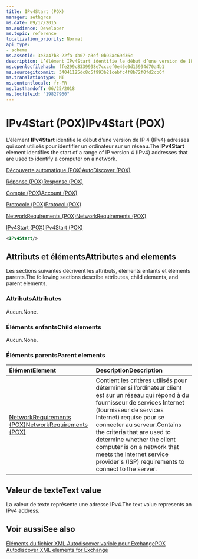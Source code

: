 ```yaml
---
title: IPv4Start (POX)
manager: sethgros
ms.date: 09/17/2015
ms.audience: Developer
ms.topic: reference
localization_priority: Normal
api_type:
- schema
ms.assetid: 3e3a47b8-22fa-4b07-a3ef-0b92ac69d36c
description: L’élément IPv4Start identifie le début d’une version de IP 4 (IPv4) adresses qui sont utilisés pour identifier un ordinateur sur un réseau.
ms.openlocfilehash: ffe299c8339998e7cccef0e46e0d15994d70a4b1
ms.sourcegitcommit: 34041125dc8c5f993b21cebfc4f8b72f0fd2cb6f
ms.translationtype: MT
ms.contentlocale: fr-FR
ms.lasthandoff: 06/25/2018
ms.locfileid: "19827960"
---
```

# <a name="ipv4start-pox"></a><span data-ttu-id="97661-103">IPv4Start (POX)</span><span class="sxs-lookup"><span data-stu-id="97661-103">IPv4Start (POX)</span></span>

<span data-ttu-id="97661-104">L’élément **IPv4Start** identifie le début d’une version de IP 4 (IPv4) adresses qui sont utilisés pour identifier un ordinateur sur un réseau.</span><span class="sxs-lookup"><span data-stu-id="97661-104">The **IPv4Start** element identifies the start of a range of IP version 4 (IPv4) addresses that are used to identify a computer on a network.</span></span> 
  
[<span data-ttu-id="97661-105">Découverte automatique (POX)</span><span class="sxs-lookup"><span data-stu-id="97661-105">AutoDiscover (POX)</span></span>](autodiscover-pox.md)
  
[<span data-ttu-id="97661-106">Réponse (POX)</span><span class="sxs-lookup"><span data-stu-id="97661-106">Response (POX)</span></span>](response-pox.md)
  
[<span data-ttu-id="97661-107">Compte (POX)</span><span class="sxs-lookup"><span data-stu-id="97661-107">Account (POX)</span></span>](account-pox.md)
  
[<span data-ttu-id="97661-108">Protocole (POX)</span><span class="sxs-lookup"><span data-stu-id="97661-108">Protocol (POX)</span></span>](protocol-pox.md)
  
[<span data-ttu-id="97661-109">NetworkRequirements (POX)</span><span class="sxs-lookup"><span data-stu-id="97661-109">NetworkRequirements (POX)</span></span>](networkrequirements-pox.md)
  
[<span data-ttu-id="97661-110">IPv4Start (POX)</span><span class="sxs-lookup"><span data-stu-id="97661-110">IPv4Start (POX)</span></span>](ipv4start-pox.md)
  
```xml
<IPv4Start/>
```

## <a name="attributes-and-elements"></a><span data-ttu-id="97661-111">Attributs et éléments</span><span class="sxs-lookup"><span data-stu-id="97661-111">Attributes and elements</span></span>

<span data-ttu-id="97661-112">Les sections suivantes décrivent les attributs, éléments enfants et éléments parents.</span><span class="sxs-lookup"><span data-stu-id="97661-112">The following sections describe attributes, child elements, and parent elements.</span></span>
  
### <a name="attributes"></a><span data-ttu-id="97661-113">Attributs</span><span class="sxs-lookup"><span data-stu-id="97661-113">Attributes</span></span>

<span data-ttu-id="97661-114">Aucun.</span><span class="sxs-lookup"><span data-stu-id="97661-114">None.</span></span>
  
### <a name="child-elements"></a><span data-ttu-id="97661-115">Éléments enfants</span><span class="sxs-lookup"><span data-stu-id="97661-115">Child elements</span></span>

<span data-ttu-id="97661-116">Aucun.</span><span class="sxs-lookup"><span data-stu-id="97661-116">None.</span></span>
  
### <a name="parent-elements"></a><span data-ttu-id="97661-117">Éléments parents</span><span class="sxs-lookup"><span data-stu-id="97661-117">Parent elements</span></span>

|<span data-ttu-id="97661-118">**Élément**</span><span class="sxs-lookup"><span data-stu-id="97661-118">**Element**</span></span>|<span data-ttu-id="97661-119">**Description**</span><span class="sxs-lookup"><span data-stu-id="97661-119">**Description**</span></span>|
|:-----|:-----|
|[<span data-ttu-id="97661-120">NetworkRequirements (POX)</span><span class="sxs-lookup"><span data-stu-id="97661-120">NetworkRequirements (POX)</span></span>](networkrequirements-pox.md) <br/> |<span data-ttu-id="97661-121">Contient les critères utilisés pour déterminer si l’ordinateur client est sur un réseau qui répond à du fournisseur de services Internet (fournisseur de services Internet) requise pour se connecter au serveur.</span><span class="sxs-lookup"><span data-stu-id="97661-121">Contains the criteria that are used to determine whether the client computer is on a network that meets the Internet service provider's (ISP) requirements to connect to the server.</span></span>  <br/> |
   
## <a name="text-value"></a><span data-ttu-id="97661-122">Valeur de texte</span><span class="sxs-lookup"><span data-stu-id="97661-122">Text value</span></span>

<span data-ttu-id="97661-123">La valeur de texte représente une adresse IPv4.</span><span class="sxs-lookup"><span data-stu-id="97661-123">The text value represents an IPv4 address.</span></span>
  
## <a name="see-also"></a><span data-ttu-id="97661-124">Voir aussi</span><span class="sxs-lookup"><span data-stu-id="97661-124">See also</span></span>



[<span data-ttu-id="97661-125">Éléments du fichier XML Autodiscover variole pour Exchange</span><span class="sxs-lookup"><span data-stu-id="97661-125">POX Autodiscover XML elements for Exchange</span></span>](pox-autodiscover-xml-elements-for-exchange.md)

